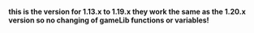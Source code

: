 <b>this is the version for 1.13.x to 1.19.x they work the same as the 1.20.x version so no changing of gameLib functions or variables!</b>
